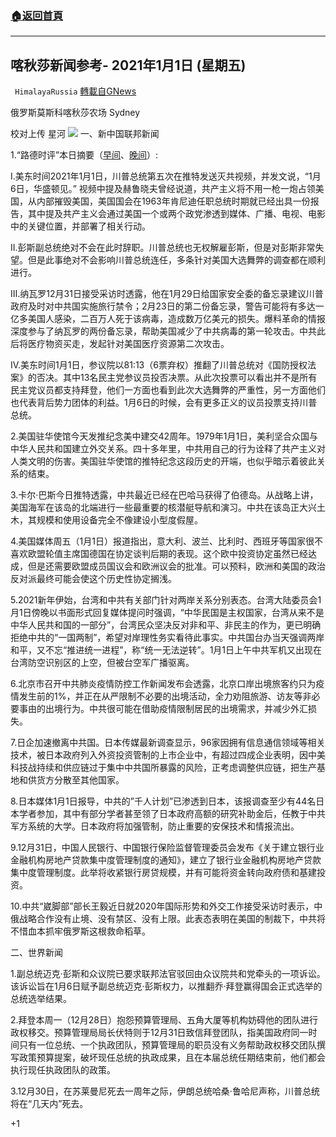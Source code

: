 ###  [:house:返回首頁](https://github.com/ourhimalayas/txt)
---

## 喀秋莎新闻参考- 2021年1月1日 (星期五)
` HimalayaRussia` [轉載自GNews](https://gnews.org/zh-hans/708793/)

俄罗斯莫斯科喀秋莎农场 Sydney

校对上传 星河
![]()![](https://gnews.org/wp-content/uploads/2021/01/4898989898.jpg)
一、新中国联邦新闻

1.“路德时评”本日摘要（[早间](https://www.youtube.com/watch?v=JtMifh0Inxo)、[晚间](https://www.youtube.com/watch?v=DCzc2v6uH18)）:

Ⅰ.美东时间2021年1月1日，川普总统第五次在推特发送灭共视频，并发文说，“1月6日，华盛顿见。” 视频中提及赫鲁晓夫曾经说道，共产主义将不用一枪一炮占领美国，从内部摧毁美国，美国国会在1963年肯尼迪任职总统时期就已经出具一份报告，其中提及共产主义会通过美国一个或两个政党渗透到媒体、广播、电视、电影中的关键位置，并部署了相关行动。

Ⅱ.彭斯副总统绝对不会在此时辞职。川普总统也无权解雇彭斯，但是对彭斯非常失望。但是此事绝对不会影响川普总统连任，多条针对美国大选舞弊的调查都在顺利进行。

Ⅲ.纳瓦罗12月31日接受采访时透露，他在1月29日给国家安全委的备忘录建议川普政府及时对中共国实施旅行禁令；2月23日的第二份备忘录，警告可能将有多达一亿多美国人感染，二百万人死于该病毒，造成数万亿美元的损失。爆料革命的情报深度参与了纳瓦罗的两份备忘录，帮助美国减少了中共病毒的第一轮攻击。中共此后将医疗物资买走，发起针对美国医疗资源第二次攻击。

Ⅳ.美东时间1月1日，参议院以81:13（6票弃权）推翻了川普总统对《国防授权法案》的否决。其中13名民主党参议员投否决票。从此次投票可以看出并不是所有民主党议员都支持拜登，他们一方面也看到此次大选舞弊的严重性，另一方面他们也代表背后势力团体的利益。1月6日的时候，会有更多正义的议员投票支持川普总统。

2.美国驻华使馆今天发推纪念美中建交42周年。1979年1月1日，美利坚合众国与中华人民共和国建立外交关系。四十多年里，中共用自己的行为诠释了共产主义对人类文明的伤害。美国驻华使馆的推特纪念这段历史的开端，也似乎暗示着彼此关系的结束。

3.卡尔·巴斯今日推特透露，中共最近已经在巴哈马获得了伯德岛。从战略上讲，美国海军在该岛的北端进行一些最重要的核潜艇导航和演习。中共在该岛正大兴土木，其规模和使用设备完全不像建设小型度假屋。

4.美国媒体周五（1月1日）报道指出，意大利、波兰、比利时、西班牙等国家很不喜欢欧盟轮值主席国德国在协定谈判后期的表现。这个欧中投资协定虽然已经达成，但是还需要欧盟成员国议会和欧洲议会的批准。可以预料，欧洲和美国的政治反对派最终可能会使这个历史性协定搁浅。

5.2021新年伊始，台湾和中共有关部门针对两岸关系分别表态。台湾大陆委员会1月1日傍晚以书面形式回复媒体提问时强调，“中华民国是主权国家，台湾从来不是中华人民共和国的一部分”，台湾民众坚决反对非和平、非民主的作为，更已明确拒绝中共的“一国两制”，希望对岸理性务实看待此事实。中共国台办当天强调两岸和平，又不忘“推进统一进程”，称“统一无法逆转”。1月1日上午中共军机又出现在台湾防空识别区的上空，但被台空军广播驱离。

6.北京市召开中共肺炎疫情防控工作新闻发布会透露，北京口岸出境旅客约只为疫情发生前的1%，并正在从严限制不必要的出境活动，全力劝阻旅游、访友等非必要事由的出境行为。中共很可能在借助疫情限制居民的出境需求，并减少外汇损失。

7.日企加速撤离中共国。日本传媒最新调查显示，96家因拥有信息通信领域等相关技术，被日本政府列入外资投资管制的上市企业中，有超过四成企业表明，因中美科技战持续和供应链过于集中中共国所暴露的风险，正考虑调整供应链，把生产基地和供货方分散至其他国家。

8.日本媒体1月1日报导，中共的”千人计划”已渗透到日本，该报调查至少有44名日本学者参加，其中有部分学者甚至领了日本政府高额的研究补助金后，任教于中共军方系统的大学。日本政府将加强管制，防止重要的安保技术和情报流出。

9.12月31日，中国人民银行、中国银行保险监督管理委员会发布《关于建立银行业金融机构房地产贷款集中度管理制度的通知》，建立了银行业金融机构房地产贷款集中度管理制度。此举将收紧银行房贷规模，并有可能将资金转向政府债和基建投资。

10.中共“崴脚部”部长王毅近日就2020年国际形势和外交工作接受采访时表示，中俄战略合作没有止境、没有禁区、没有上限。此表态表明在美国的制裁下，中共将不惜血本抓牢俄罗斯这根救命稻草。

二、世界新闻

1.副总统迈克·彭斯和众议院已要求联邦法官驳回由众议院共和党牵头的一项诉讼。该诉讼旨在1月6日赋予副总统迈克·彭斯权力，以推翻乔·拜登赢得国会正式选举的总统选举结果。

2.拜登本周一（12月28日）抱怨预算管理局、五角大厦等机构妨碍他的团队进行政权移交。预算管理局局长伏特则于12月31日致信拜登团队，指美国政府同一时间只有一位总统、一个执政团队，预算管理局的职员没有义务帮助政权移交团队撰写政策预算提案，破坏现任总统的执政成果，且在本届总统任期结束前，他们都会执行现任执政团队的政策。

3.12月30日，在苏莱曼尼死去一周年之际，伊朗总统哈桑·鲁哈尼声称，川普总统将在“几天内”死去。

+1
